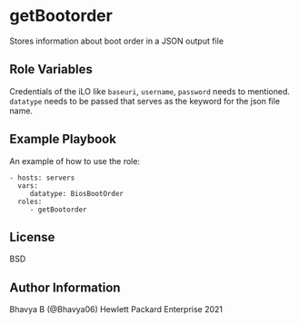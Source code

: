 getBootorder
============

Stores information about boot order in a JSON output file

Role Variables
--------------

Credentials of the iLO like `baseuri`, `username`, `password` needs to mentioned. `datatype` needs to be passed that serves as the keyword for the json file name.

Example Playbook
----------------

An example of how to use the role: 

    - hosts: servers
      vars:
         datatype: BiosBootOrder
      roles:
         - getBootorder

License
-------

BSD

Author Information
------------------

Bhavya B (@Bhavya06) Hewlett Packard Enterprise 2021 
